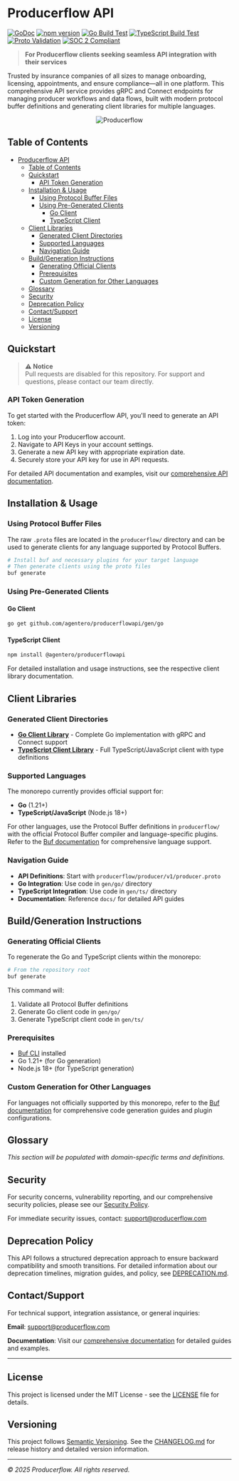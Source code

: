 # Producerflow API

[![GoDoc](https://godoc.org/github.com/agentero/producerflowapi?status.svg)](https://godoc.org/github.com/agentero/producerflowapi)
[![npm version](https://img.shields.io/npm/v/@agentero/producerflowapi.svg)](https://www.npmjs.com/package/@agentero/producerflowapi)
[![Go Build Test](https://github.com/agentero/producerflowapi/actions/workflows/go-build.yml/badge.svg)](https://github.com/agentero/producerflowapi/actions/workflows/go-build.yml)
[![TypeScript Build Test](https://github.com/agentero/producerflowapi/actions/workflows/ts-build.yml/badge.svg)](https://github.com/agentero/producerflowapi/actions/workflows/ts-build.yml)
[![Proto Validation](https://github.com/agentero/producerflowapi/actions/workflows/proto-validation.yml/badge.svg)](https://github.com/agentero/producerflowapi/actions/workflows/proto-validation.yml)
[![SOC 2 Compliant](https://img.shields.io/badge/SOC%202-Compliant-green.svg)](https://www.producerflow.com/)

> **For Producerflow clients seeking seamless API integration with their services**

Trusted by insurance companies of all sizes to manage onboarding, licensing, appointments, and ensure compliance—all in one platform. This comprehensive API service provides gRPC and Connect endpoints for managing producer workflows and data flows, built with modern protocol buffer definitions and generating client libraries for multiple languages.

<!-- markdownlint-disable MD033 -->
<div align="center">
  <img src="https://framerusercontent.com/images/Sqd0oOCQAQNo92PjocWBUmSjERA.png" alt="Producerflow"/>
</div>
<!-- markdownlint-enable MD033 -->

## Table of Contents

- [Producerflow API](#producerflow-api)
  - [Table of Contents](#table-of-contents)
  - [Quickstart](#quickstart)
    - [API Token Generation](#api-token-generation)
  - [Installation \& Usage](#installation--usage)
    - [Using Protocol Buffer Files](#using-protocol-buffer-files)
    - [Using Pre-Generated Clients](#using-pre-generated-clients)
      - [Go Client](#go-client)
      - [TypeScript Client](#typescript-client)
  - [Client Libraries](#client-libraries)
    - [Generated Client Directories](#generated-client-directories)
    - [Supported Languages](#supported-languages)
    - [Navigation Guide](#navigation-guide)
  - [Build/Generation Instructions](#buildgeneration-instructions)
    - [Generating Official Clients](#generating-official-clients)
    - [Prerequisites](#prerequisites)
    - [Custom Generation for Other Languages](#custom-generation-for-other-languages)
  - [Glossary](#glossary)
  - [Security](#security)
  - [Deprecation Policy](#deprecation-policy)
  - [Contact/Support](#contactsupport)
  - [License](#license)
  - [Versioning](#versioning)

## Quickstart

> **⚠️ Notice**  
> Pull requests are disabled for this repository. For support and questions, please contact our team directly.

### API Token Generation

To get started with the Producerflow API, you'll need to generate an API token:

1. Log into your Producerflow account.
2. Navigate to API Keys in your account settings.
3. Generate a new API key with appropriate expiration date.
4. Securely store your API key for use in API requests.

For detailed API documentation and examples, visit our [comprehensive API documentation](https://github.com/agentero/producerflowapi/wiki).

## Installation & Usage

### Using Protocol Buffer Files

The raw `.proto` files are located in the `producerflow/` directory and can be used to generate clients for any language supported by Protocol Buffers.

```bash
# Install buf and necessary plugins for your target language
# Then generate clients using the proto files
buf generate
```

### Using Pre-Generated Clients

#### Go Client

```bash
go get github.com/agentero/producerflowapi/gen/go
```

#### TypeScript Client

```bash
npm install @agentero/producerflowapi
```

For detailed installation and usage instructions, see the respective client library documentation.

## Client Libraries

### Generated Client Directories

- **[Go Client Library](/gen/go/)** - Complete Go implementation with gRPC and Connect support
- **[TypeScript Client Library](/gen/ts/)** - Full TypeScript/JavaScript client with type definitions

### Supported Languages

The monorepo currently provides official support for:

- **Go** (1.21+)
- **TypeScript/JavaScript** (Node.js 18+)

For other languages, use the Protocol Buffer definitions in `producerflow/` with the official Protocol Buffer compiler and language-specific plugins. Refer to the [Buf documentation](https://buf.build/docs) for comprehensive language support.

### Navigation Guide

- **API Definitions**: Start with `producerflow/producer/v1/producer.proto`
- **Go Integration**: Use code in `gen/go/` directory
- **TypeScript Integration**: Use code in `gen/ts/` directory
- **Documentation**: Reference `docs/` for detailed API guides

## Build/Generation Instructions

### Generating Official Clients

To regenerate the Go and TypeScript clients within the monorepo:

```bash
# From the repository root
buf generate
```

This command will:

1. Validate all Protocol Buffer definitions
2. Generate Go client code in `gen/go/`
3. Generate TypeScript client code in `gen/ts/`

### Prerequisites

- [Buf CLI](https://buf.build/docs/installation) installed
- Go 1.21+ (for Go generation)
- Node.js 18+ (for TypeScript generation)

### Custom Generation for Other Languages

For languages not officially supported by this monorepo, refer to the [Buf documentation](https://buf.build/docs) for comprehensive code generation guides and plugin configurations.

## Glossary

*This section will be populated with domain-specific terms and definitions.*

<!-- TODO: Add domain terms and definitions -->

## Security

For security concerns, vulnerability reporting, and our comprehensive security policies, please see our [Security Policy](SECURITY.md).

For immediate security issues, contact: [support@producerflow.com](mailto:support@producerflow.com)

## Deprecation Policy

This API follows a structured deprecation approach to ensure backward compatibility and smooth transitions. For detailed information about our deprecation timelines, migration guides, and policy, see [DEPRECATION.md](DEPRECATION.md).

## Contact/Support

For technical support, integration assistance, or general inquiries:

**Email**: [support@producerflow.com](mailto:support@producerflow.com)

**Documentation**: Visit our [comprehensive documentation](https://github.com/agentero/producerflowapi/wiki) for detailed guides and examples.

---

## License

This project is licensed under the MIT License - see the [LICENSE](LICENSE) file for details.

## Versioning

This project follows [Semantic Versioning](https://semver.org/). See the [CHANGELOG.md](CHANGELOG.md) for release history and detailed version information.

---

*© 2025 Producerflow. All rights reserved.*
